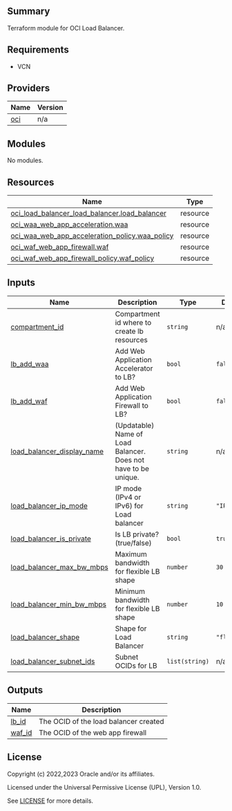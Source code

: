 ## Summary
Terraform module for OCI Load Balancer. 

## Requirements

* VCN

## Providers

| Name | Version |
|------|---------|
| <a name="provider_oci"></a> [oci](#provider\_oci) | n/a |

## Modules

No modules.

## Resources

| Name | Type |
|------|------|
| [oci_load_balancer_load_balancer.load_balancer](https://registry.terraform.io/providers/oracle/oci/latest/docs/resources/load_balancer_load_balancer) | resource |
| [oci_waa_web_app_acceleration.waa](https://registry.terraform.io/providers/oracle/oci/latest/docs/resources/waa_web_app_acceleration) | resource |
| [oci_waa_web_app_acceleration_policy.waa_policy](https://registry.terraform.io/providers/oracle/oci/latest/docs/resources/waa_web_app_acceleration_policy) | resource |
| [oci_waf_web_app_firewall.waf](https://registry.terraform.io/providers/oracle/oci/latest/docs/resources/waf_web_app_firewall) | resource |
| [oci_waf_web_app_firewall_policy.waf_policy](https://registry.terraform.io/providers/oracle/oci/latest/docs/resources/waf_web_app_firewall_policy) | resource |

## Inputs

| Name | Description | Type | Default | Required |
|------|-------------|------|---------|:--------:|
| <a name="input_compartment_id"></a> [compartment\_id](#input\_compartment\_id) | Compartment id where to create lb resources | `string` | n/a | yes |
| <a name="input_lb_add_waa"></a> [lb\_add\_waa](#input\_lb\_add\_waa) | Add Web Application Accelerator to LB? | `bool` | `false` | no |
| <a name="input_lb_add_waf"></a> [lb\_add\_waf](#input\_lb\_add\_waf) | Add Web Application Firewall to LB? | `bool` | `false` | no |
| <a name="input_load_balancer_display_name"></a> [load\_balancer\_display\_name](#input\_load\_balancer\_display\_name) | (Updatable) Name of Load Balancer. Does not have to be unique. | `string` | n/a | yes |
| <a name="input_load_balancer_ip_mode"></a> [load\_balancer\_ip\_mode](#input\_load\_balancer\_ip\_mode) | IP mode (IPv4 or IPv6) for Load balancer | `string` | `"IPV4"` | no |
| <a name="input_load_balancer_is_private"></a> [load\_balancer\_is\_private](#input\_load\_balancer\_is\_private) | Is LB private? (true/false) | `bool` | `true` | no |
| <a name="input_load_balancer_max_bw_mbps"></a> [load\_balancer\_max\_bw\_mbps](#input\_load\_balancer\_max\_bw\_mbps) | Maximum bandwidth for flexible LB shape | `number` | `30` | no |
| <a name="input_load_balancer_min_bw_mbps"></a> [load\_balancer\_min\_bw\_mbps](#input\_load\_balancer\_min\_bw\_mbps) | Minimum bandwidth for flexible LB shape | `number` | `10` | no |
| <a name="input_load_balancer_shape"></a> [load\_balancer\_shape](#input\_load\_balancer\_shape) | Shape for Load Balancer | `string` | `"flexible"` | no |
| <a name="input_load_balancer_subnet_ids"></a> [load\_balancer\_subnet\_ids](#input\_load\_balancer\_subnet\_ids) | Subnet OCIDs for LB | `list(string)` | n/a | yes |

## Outputs

| Name | Description |
|------|-------------|
| <a name="output_lb_id"></a> [lb\_id](#output\_lb\_id) | The OCID of the load balancer created |
| <a name="output_waf_id"></a> [waf\_id](#output\_waf\_id) | The OCID of the web app firewall |

## License

Copyright (c) 2022,2023 Oracle and/or its affiliates.

Licensed under the Universal Permissive License (UPL), Version 1.0.

See [LICENSE](../../LICENSE) for more details.